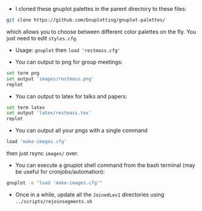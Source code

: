 * I cloned these gnuplot palettes in the parent directory to these files:
``` bash
git clone https://github.com/Gnuplotting/gnuplot-palettes/
```
which allows you to choose between different color palettes on the fly. 
You just need to edit `styles.cfg`.

* Usage: `gnuplot` then `load 'restmass.cfg'`

* You can output to png for group meetings:
``` bash
set term png
set output 'images/restmass.png'
replot
```

* You can output to latex for talks and papers:
``` bash
set term latex
set output 'latex/restmass.tex'
replot
```

* You can output all your pngs with a single command
``` bash
load 'make-images.cfg'
```
then just rsync `images/` over.

* You can execute a gnuplot shell command from the bash terminal (may be useful for cronjobs/automation):
``` bash
gnuplot -e "load 'make-images.cfg'"
```

* Once in a while, update all the `JoinedLev1` directories using `../scripts/rejoinsegments.sh`

